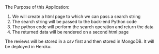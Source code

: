 The Purpose of this Application: 

1. We will create a html page to which we can pass a search string
2. The search string will be passed to the back-end Python code 
3. The python code will perform the search operation and return the data 
4. The returned data will be rendered on a second html page

The reviews will be stored in a csv first and then stored in MongoDB. It will be deployed in Heroku. 
